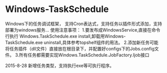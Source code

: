 # Windows-TaskSchedule
Windows下的任务调试框架， 支持Cron表达式，支持任务以插件形式添加，支持部署为windows服务...
使用注意事项：
1.要发布成WindowsService,直接在命令行执行 Windows.TaskSchedule.exe install,卸载用Windows-TaskSchedule.exe uninstall,具体参考topshelf组件的用法。
2.添加新任务可能将任务插件（dll文件）直接放在根目录下，并配置好configs下的Jobs.config文件。
3.所有任务都需要实现Windows.TaskSchedule.JobFactory.Ijob接口

2015-8-28
新增任务类型，支持执行exe等可执行程序。
